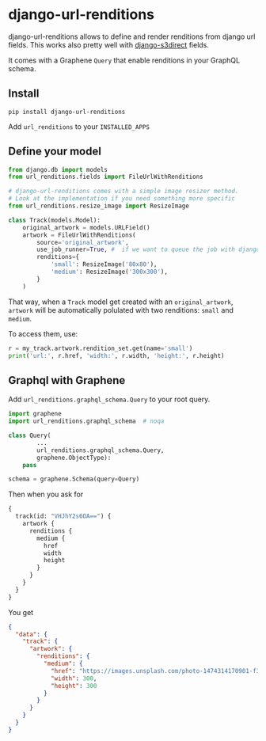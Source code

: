 # django-url-renditions

django-url-renditions allows to define and render renditions from django url fields. This works also pretty well with [django-s3direct](https://github.com/bradleyg/django-s3direct) fields.

It comes with a Graphene `Query` that enable renditions in your GraphQL schema.

## Install

```
pip install django-url-renditions
```

Add `url_renditions` to your `INSTALLED_APPS`


## Define your model


```python
from django.db import models
from url_renditions.fields import FileUrlWithRenditions

# django-url-renditions comes with a simple image resizer method.
# Look at the implementation if you need something more specific
from url_renditions.resize_image import ResizeImage

class Track(models.Model):
    original_artwork = models.URLField()
    artwork = FileUrlWithRenditions(
        source='original_artwork',
        use_job_runner=True, #  if we want to queue the job with django_rq
        renditions={
            'small': ResizeImage('80x80'),
            'medium': ResizeImage('300x300'),
        }
    )

```


That way, when a `Track` model get created with an `original_artwork`, `artwork` will be automatically polulated with two renditions: `small` and `medium`.

To access them, use:
```python
r = my_track.artwork.rendition_set.get(name='small')
print('url:', r.href, 'width:', r.width, 'height:', r.height)
```


## Graphql with Graphene

Add `url_renditions.graphql_schema.Query` to your root query.
```python
import graphene
import url_renditions.graphql_schema  # noqa

class Query(
        ...
        url_renditions.graphql_schema.Query,
        graphene.ObjectType):
    pass

schema = graphene.Schema(query=Query)
```

Then when you ask for

```graphql
{
  track(id: "VHJhY2s6OA==") {
    artwork {
      renditions {
        medium {
          href
          width
          height
        }
      }
    }
  }
}
```

You get


```json
{
  "data": {
    "track": {
      "artwork": {
        "renditions": {
          "medium": {
            "href": "https://images.unsplash.com/photo-1474314170901-f351b68f544f",
            "width": 300,
            "height": 300
          }
        }
      }
    }
  }
}
```